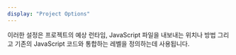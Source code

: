 ```yaml
---
display: "Project Options"
---
```


이러한 설정은 프로젝트의 예상 런타임, JavaScript 파일을 내보내는 위치나 방법 그리고 기존의 JavaScript 코드와 통합하는 레벨을 정의하는데 사용됩니다.
